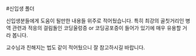 #신입생 폴더

신입생분들에게 도움이 될만한 내용들 위주로 적어뒀습니다.
특히 최강의 골칫거리인 병역 관련과 적응의 걸림돌인 코딩울렁증 or 코딩공포증이 들어가 있기에 매우 유용할 거라 봅니다.

교수님과 친해지는 법도 같이 적어뒀으니 잘 참고하시길 바랍니다.